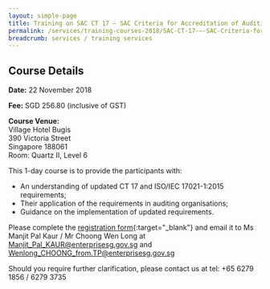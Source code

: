 ```yaml
---
layout: simple-page
title: Training on SAC CT 17 – SAC Criteria for Accreditation of Auditing Organisations
permalink: /services/training-courses-2018/SAC-CT-17-–-SAC-Criteria-for-Accreditation-of-Auditing-Organisations
breadcrumb: services / training services
---
```


## Course Details
**Date:** 22 November 2018 

**Fee:** SGD 256.80 (inclusive of GST) 

**Course Venue:**  
Village Hotel Bugis   
390 Victoria Street  
Singapore 188061  
Room: Quartz II, Level 6 

This 1-day course is to provide the participants with:  
* An understanding of updated CT 17 and ISO/IEC 17021-1:2015 requirements;  
* Their application of the requirements in auditing organisations;  
* Guidance on the implementation of updated requirements. 

Please complete the [registration form](/files/registration-forms/Registration-form-(AO-22-Nov-2018).docx){:target="_blank"} and email it to Ms Manjit Pal Kaur / Mr Choong Wen Long at <Manjit_Pal_KAUR@enterprisesg.gov.sg> and  <Wenlong_CHOONG_from.TP@enterprisesg.gov.sg>
 
Should you require further clarification, please contact us at tel: +65 6279 1856 / 6279 3735 
